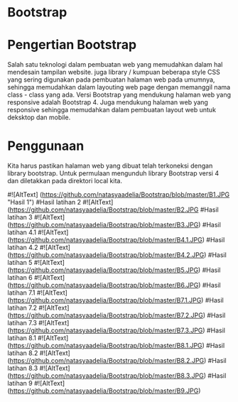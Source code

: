 # Bootstrap
# Pengertian Bootstrap
Salah satu teknologi dalam pembuatan web yang memudahkan dalam hal mendesain tampilan website. juga library / kumpuan beberapa style CSS 
yang sering digunakan pada pembuatan halaman web pada umumnya, sehingga memudahkan dalam layouting web page dengan memanggil nama 
class - class yang ada.
Versi Bootstrap yang mendukung halaman web yang responsive adalah Bootstrap 4. Juga mendukung halaman web yang responsive
sehingga memudahkan dalam pembuatan layout web untuk deksktop dan mobile.

# Penggunaan
Kita harus pastikan halaman web yang dibuat telah terkoneksi dengan library bootstrap. Untuk permulaan mengunduh library Bootstrap 
versi 4 dan diletakkan pada direktori local kita.

#![AltText] (https://github.com/natasyaadelia/Bootstrap/blob/master/B1.JPG "Hasil 1")
#Hasil latihan 2
#![AltText] (https://github.com/natasyaadelia/Bootstrap/blob/master/B2.JPG
#Hasil latihan 3
#![AltText] (https://github.com/natasyaadelia/Bootstrap/blob/master/B3.JPG)
#Hasil latihan 4.1
#![AltText] (https://github.com/natasyaadelia/Bootstrap/blob/master/B4.1.JPG)
#Hasil latihan 4.2
#![AltText] (https://github.com/natasyaadelia/Bootstrap/blob/master/B4.2.JPG)
#Hasil latihan 5
#![AltText] (https://github.com/natasyaadelia/Bootstrap/blob/master/B5.JPG)
#Hasil latihan 6
#![AltText] (https://github.com/natasyaadelia/Bootstrap/blob/master/B6.JPG)
#Hasil latihan 7.1
#![AltText] (https://github.com/natasyaadelia/Bootstrap/blob/master/B7.1.JPG)
#Hasil latihan 7.2
#![AltText] (https://github.com/natasyaadelia/Bootstrap/blob/master/B7.2.JPG)
#Hasil latihan 7.3
#![AltText] (https://github.com/natasyaadelia/Bootstrap/blob/master/B7.3.JPG)
#Hasil latihan 8.1
#![AltText] (https://github.com/natasyaadelia/Bootstrap/blob/master/B8.1.JPG)
#Hasil latihan 8.2
#![AltText] (https://github.com/natasyaadelia/Bootstrap/blob/master/B8.2.JPG)
#Hasil latihan 8.3
#![AltText] (https://github.com/natasyaadelia/Bootstrap/blob/master/B8.3.JPG)
#Hasil latihan 9
#![AltText] (https://github.com/natasyaadelia/Bootstrap/blob/master/B9.JPG)
